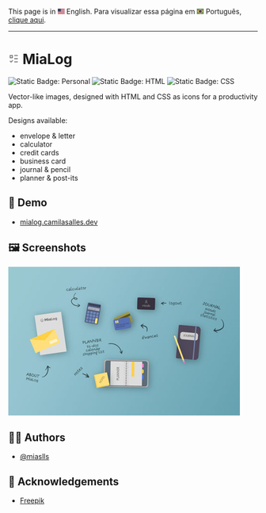 This page is in <img src="assets/img/flag-en.png" width="14" alt="English"> English.
Para visualizar essa página em <img src="assets/img/flag-pt-br.png" width="14" alt="Português"> Português, [clique aqui](./README-ptbr.md).

---

# <img src="assets/img/logo.png" width="22" alt="Project logo"> MiaLog

![Static Badge: Personal](https://img.shields.io/badge/study-blue)
![Static Badge: HTML](https://img.shields.io/badge/HTML-5a5a5a?logo=html5)
![Static Badge: CSS](https://img.shields.io/badge/CSS-5a5a5a?logo=css3)

Vector-like images, designed with HTML and CSS as icons for a productivity app.

Designs available:

- envelope & letter
- calculator
- credit cards
- business card
- journal & pencil
- planner & post-its

## 🔗 Demo

- [mialog.camilasalles.dev](https://mialog.camilasalles.dev/)

## 🖼️ Screenshots

[<img src="assets/img/thumb.jpg" alt="MiaLog App Screenshot">](assets/img/screenshot.jpg)

## 👩‍💻 Authors

- [@miaslls](https://www.github.com/miaslls)

## 🫶 Acknowledgements

- [Freepik](https://freepik.com)
